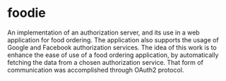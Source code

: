 # foodie
An implementation of an authorization server, and its use in a web application for food ordering. The application also supports the usage of Google and Facebook authorization services. The idea of this work is to enhance the ease of use of a food ordering application, by automatically fetching the data from a chosen authorization service. That form of communication was accomplished through OAuth2 protocol.
